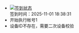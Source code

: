 - [![签到状态](https://github.com/womade/Cloud189-Actions/actions/workflows/main.yml/badge.svg?branch=main)](https://github.com/womade/Cloud189-Actions/actions/workflows/main.yml) <br> 签到时间：2025-11-01 18:38:31
- 开始执行帐号1
- 设备ID不存在，需要二次设备校验
